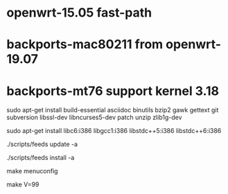 # openwrt-15.05 fast-path 

# backports-mac80211 from openwrt-19.07
# backports-mt76 support kernel 3.18

sudo apt-get install build-essential asciidoc binutils bzip2 gawk gettext git subversion libssl-dev libncurses5-dev patch unzip zlib1g-dev

sudo apt-get install libc6:i386 libgcc1:i386 libstdc++5:i386 libstdc++6:i386

./scripts/feeds update -a

./scripts/feeds install -a

make menuconfig

make V=99


